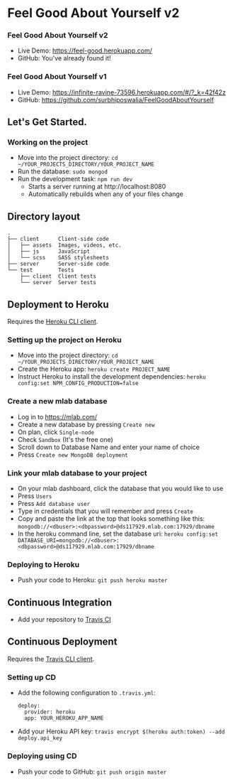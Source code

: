 # Feel Good About Yourself v2

### Feel Good About Yourself v2
* Live Demo: https://feel-good.herokuapp.com/
* GitHub: You've already found it!

### Feel Good About Yourself v1
* Live Demo: https://infinite-ravine-73596.herokuapp.com/#/?_k=42f42z
* GitHub: https://github.com/surbhiposwalia/FeelGoodAboutYourself

## Let's Get Started.

### Working on the project

* Move into the project directory: `cd ~/YOUR_PROJECTS_DIRECTORY/YOUR_PROJECT_NAME`
* Run the database: `sudo mongod`
* Run the development task: `npm run dev`
    * Starts a server running at http://localhost:8080
    * Automatically rebuilds when any of your files change

## Directory layout

```
.
├── client      Client-side code
│   ├── assets  Images, videos, etc.
│   ├── js      JavaScript
│   └── scss    SASS stylesheets
├── server      Server-side code
└── test        Tests
    ├── client  Client tests
    └── server  Server tests
```

## Deployment to Heroku

Requires the [Heroku CLI client](https://devcenter.heroku.com/articles/heroku-command-line).

### Setting up the project on Heroku

* Move into the project directory: `cd ~/YOUR_PROJECTS_DIRECTORY/YOUR_PROJECT_NAME`
* Create the Heroku app: `heroku create PROJECT_NAME`
* Instruct Heroku to install the development dependencies: `heroku config:set NPM_CONFIG_PRODUCTION=false`

### Create a new mlab database

* Log in to https://mlab.com/
* Create a new database by pressing `Create new`
* On plan, click `Single-node`
* Check `Sandbox` (It's the free one)
* Scroll down to Database Name and enter your name of choice
* Press `Create new MongoDB deployment`

### Link your mlab database to your project

* On your mlab dashboard, click the database that you would like to use
* Press `Users`
* Press `Add database user`
* Type in credentials that you will remember and press `Create`
* Copy and paste the link at the top that looks something like this: `mongodb://<dbuser>:<dbpassword>@ds117929.mlab.com:17929/dbname`
* In the heroku command line, set the database uri: `heroku config:set DATABASE_URI=mongodb://<dbuser>:<dbpassword>@ds117929.mlab.com:17929/dbname`

### Deploying to Heroku

* Push your code to Heroku: `git push heroku master`

## Continuous Integration

* Add your repository to [Travis CI](https://travis-ci.org/)

## Continuous Deployment

Requires the [Travis CLI client](https://github.com/travis-ci/travis.rb).

### Setting up CD

* Add the following configuration to `.travis.yml`:

    ```
    deploy:
      provider: heroku
      app: YOUR_HEROKU_APP_NAME
    ```
* Add your Heroku API key: `travis encrypt $(heroku auth:token) --add deploy.api_key`

### Deploying using CD

* Push your code to GitHub: `git push origin master`

